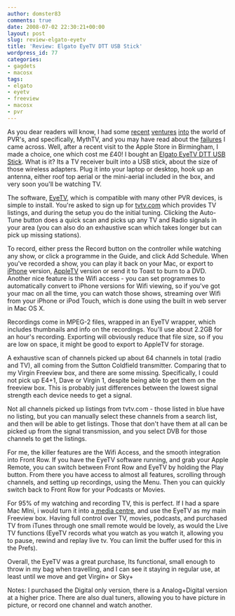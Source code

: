 ```yaml
---
author: domster83
comments: true
date: 2008-07-02 22:30:21+00:00
layout: post
slug: review-elgato-eyetv
title: 'Review: Elgato EyeTV DTT USB Stick'
wordpress_id: 77
categories:
- gagdets
- macosx
tags:
- elgato
- eyetv
- freeview
- macosx
- pvr
---
```


As you dear readers will know, I had some [recent](/talking-tech-and-more-dom-barnes/2008/03/mythtv-day-1) [ventures](/talking-tech-and-more-dom-barnes/2008/03/mythtv-day-23) [into](/talking-tech-and-more-dom-barnes/2008/03/mythtv-day-34) the world of PVR's, and specifically, MythTV, and you may have read about the [failures](/talking-tech-and-more-dom-barnes/2008/04/mythtv-wrapup) I came across.
Well, after a recent visit to the Apple Store in Birmingham, I made a choice, one which cost me £40! I bought an [Elgato EyeTV DTT USB Stick](http://www.elgato.com/elgato/int/mainmenu/products/tuner/DTT/product1.en.html). What is it? Its a TV receiver built into a USB stick, about the size of those wireless adapters. Plug it into your laptop or desktop, hook up an antenna, either roof top aerial or the mini-aerial included in the box, and very soon you'll be watching TV.




The software, [EyeTV](http://www.elgato.com/eyeTV/index.html), which is compatible with many other PVR devices, is simple to install. You're asked to sign up for [tvtv.com](http://www.tvtv.com) which provides TV listings, and during the setup you do the initial tuning. Clicking the Auto-Tune button does a quick scan and picks up any TV and Radio signals in your area (you can also do an exhaustive scan which takes longer but can pick up missing stations).




To record, either press the Record button on the controller while watching any show, or click a programme in the Guide, and click Add Schedule. When you've recorded a show, you can play it back on your Mac, or export to [iPhone](http://www.apple.com/iphone) version, [AppleTV](http://www.apple.com/appletv) version or send it to Toast to burn to a DVD. Another nice feature is the Wifi access - you can set programmes to automatically convert to iPhone versions for Wifi viewing, so if you've got your mac on all the time, you can watch those shows, streaming over Wifi from your iPhone or iPod Touch, which is done using the built in web server in Mac OS X.




Recordings come in MPEG-2 files, wrapped in an EyeTV wrapper, which includes thumbnails and info on the recordings. You'll use about 2.2GB for an hour's recording. Exporting will obviously reduce that file size, so if you are low on space, it might be good to export to AppleTV for storage. 




A exhaustive scan of channels picked up about 64 channels in total (radio and TV), all coming from the Sutton Coldfield transmitter. Comparing that to my Virgin Freeview box, and there are some missing. Specifically, I could not pick up E4+1, Dave or Virgin 1, despite being able to get them on the freeview box. This is probably just differences between the lowest signal strength each device needs to get a signal. 




Not all channels picked up listings from tvtv.com - those listed in blue have no listing, but you can manually select these channels from a search list, and then will be able to get listings. Those that don't have them at all can be picked up from the signal transmission, and you select DVB for those channels to get the listings. 




For me, the killer features are the Wifi Access, and the smooth integration into Front Row. If you have the EyeTV software running, and grab your Apple Remote, you can switch between Front Row and EyeTV by holding the Play button. From there you have access to almost all features, scrolling through channels, and setting up recordings, using the Menu. Then you can quickly switch back to Front Row for your Podcasts or Movies.




For 95% of my watching and recording TV, this is perfect. If I had a spare Mac MIni, i would turn it into a[ media centre](http://www.mmug.org.uk/event/mac-mini-media-centre), and use the EyeTV as my main Freeview box. Having full control over TV, movies, podcasts, and purchased TV from iTunes through one small remote would be lovely, as would the Live TV functions (EyeTV records what you watch as you watch it, allowing you to pause, rewind and replay live tv. You can limit the buffer used for this in the Prefs).




Overall, the EyeTV was a great purchase, Its functional, small enough to throw in my bag when travelling, and I can see it staying in regular use, at least until we move and get Virgin+ or Sky+




Notes: I purchased the Digital only version, there is a Analog+Digital version at a higher price. There are also dual tuners, allowing you to have picture in picture, or record one channel and watch another. 




 
